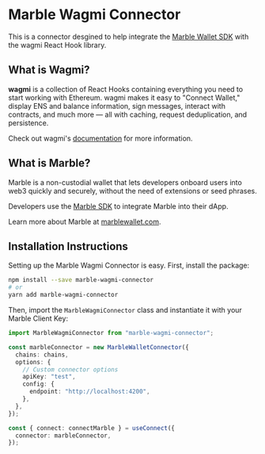# Marble Wagmi Connector

This is a connector desgined to help integrate the [Marble Wallet SDK](https://www.npmjs.com/package/marble-sdk) with the wagmi React Hook library.

## What is Wagmi?

**wagmi** is a collection of React Hooks containing everything you need to start working with Ethereum. wagmi makes it easy to "Connect Wallet," display ENS and balance information, sign messages, interact with contracts, and much more — all with caching, request deduplication, and persistence.

Check out wagmi's [documentation](https://wagmi.sh//) for more information.

## What is Marble?

Marble is a non-custodial wallet that lets developers onboard users into web3 quickly and securely, without the need of extensions or seed phrases.

Developers use the [Marble SDK](https://www.npmjs.com/package/marble-sdk) to integrate Marble into their dApp.

Learn more about Marble at [marblewallet.com](https://marblewallet.com/).

## Installation Instructions

Setting up the Marble Wagmi Connector is easy. First, install the package:

```bash
npm install --save marble-wagmi-connector
# or
yarn add marble-wagmi-connector
```

Then, import the `MarbleWagmiConnector` class and instantiate it with your Marble Client Key:

```typescript
import MarbleWagmiConnector from "marble-wagmi-connector";

const marbleConnector = new MarbleWalletConnector({
  chains: chains,
  options: {
    // Custom connector options
    apiKey: "test",
    config: {
      endpoint: "http://localhost:4200",
    },
  },
});

const { connect: connectMarble } = useConnect({
  connector: marbleConnector,
});
```
